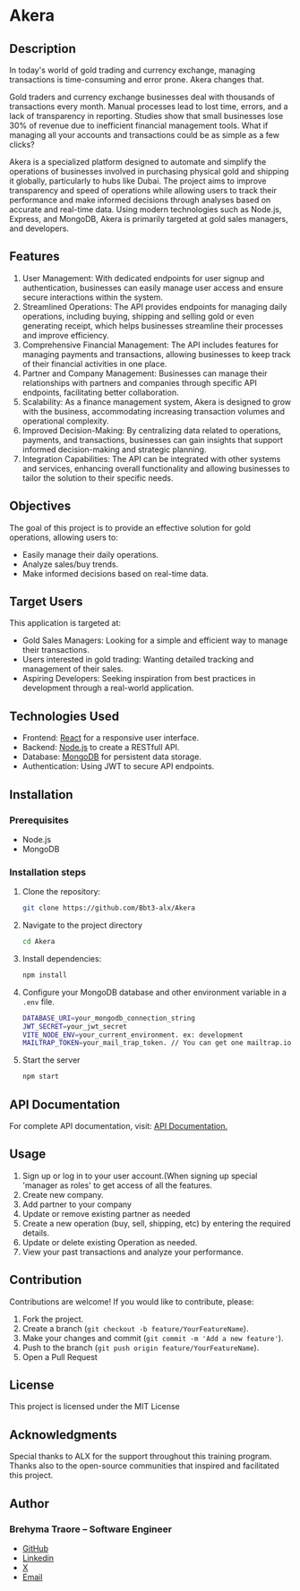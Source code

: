 # Akera 

## Description
In today's world of gold trading and currency exchange, managing transactions is time-consuming and error prone. Akera changes that.

Gold traders and currency exchange businesses deal with thousands of transactions every month. Manual processes lead to lost time, errors, and a lack of transparency in reporting.
Studies show that small businesses lose 30% of revenue due to inefficient financial management tools.
What if managing all your accounts and transactions could be as simple as a few clicks?

Akera is a specialized platform designed to automate and simplify the operations of businesses involved in purchasing physical gold and shipping it globally, particularly to hubs like Dubai. The project aims to improve transparency and speed of operations while allowing users to track their performance and make informed decisions through analyses based on accurate and real-time data. Using modern technologies such as Node.js, Express, and MongoDB, Akera is primarily targeted at gold sales managers, and developers.

## Features
1. User Management: With dedicated endpoints for user signup and authentication, businesses can easily manage user access and ensure secure interactions within the system.
2. Streamlined Operations: The API provides endpoints for managing daily operations, including buying, shipping and selling gold or even generating receipt, which helps businesses streamline their processes and improve efficiency.
3. Comprehensive Financial Management: The API includes features for managing payments and transactions, allowing businesses to keep track of their financial activities in one place.
4. Partner and Company Management: Businesses can manage their relationships with partners and companies through specific API endpoints, facilitating better collaboration.
5. Scalability: As a finance management system, Akera is designed to grow with the business, accommodating increasing transaction volumes and operational complexity.
6. Improved Decision-Making: By centralizing data related to operations, payments, and transactions, businesses can gain insights that support informed decision-making and strategic planning.
7. Integration Capabilities: The API can be integrated with other systems and services, enhancing overall functionality and allowing businesses to tailor the solution to their specific needs.

## Objectives
The goal of this project is to provide an effective solution for gold operations, allowing users to:
- Easily manage their daily operations.
- Analyze sales/buy trends.
- Make informed decisions based on real-time data.

## Target Users
This application is targeted at:
- Gold Sales Managers: Looking for a simple and efficient way to manage their transactions.
- Users interested in gold trading: Wanting detailed tracking and management of their sales.
- Aspiring Developers: Seeking inspiration from best practices in development through a real-world application.

## Technologies Used
- Frontend: [React](https://reactjs.org/) for a responsive user interface.
- Backend: [Node.js](https://expressjs.com/) to create a RESTfull API.
- Database: [MongoDB](https://www.mongodb.com/) for persistent data storage.
- Authentication: Using JWT to secure API endpoints.

## Installation
### Prerequisites
- Node.js
- MongoDB

### Installation steps
1. Clone the repository:
   ```bash
   git clone https://github.com/Bbt3-alx/Akera
   ```
2. Navigate to the project directory
   ```bash
   cd Akera
   ```
3. Install dependencies:
   ```bash
   npm install
   ```
4. Configure your MongoDB database and other environment variable in a `.env` file.
   ```bash
   DATABASE_URI=your_mongodb_connection_string
   JWT_SECRET=your_jwt_secret
   VITE_NODE_ENV=your_current_environment. ex: development
   MAILTRAP_TOKEN=your_mail_trap_token. // You can get one mailtrap.io
   ```

6. Start the server
   ```bash
   npm start
   ```

## API Documentation
For complete API documentation, visit: [API Documentation.](https://akera.onrender.com/api-docs/)

## Usage
1. Sign up or log in to your user account.(When signing up special 'manager as roles' to get access of all the features.
2. Create new company.
3. Add partner to your company
4. Update or remove existing partner as needed 
5. Create a new operation (buy, sell, shipping, etc) by entering the required details.
6. Update or delete existing Operation as needed.
7. View your past transactions and analyze your performance.

## Contribution
Contributions are welcome! If you would like to contribute, please:

1. Fork the project.
2. Create a branch (`git checkout -b feature/YourFeatureName`).
3. Make your changes and commit (`git commit -m 'Add a new feature'`).
4. Push to the branch (`git push origin feature/YourFeatureName`).
5. Open a Pull Request

## License
This project is licensed under the MIT License

## Acknowledgments
Special thanks to ALX for the support throughout this training program. Thanks also to the open-source communities that inspired and facilitated this project.

## Author
### Brehyma Traore – Software Engineer
- [GitHub](https://github.com/Bbt3-alx)
- [Linkedin](https://linkedin.com/behymatraore)
- [X](https://x.com/BrehymaTraore)
- [Email](brehymatraore50@gmail.com)
